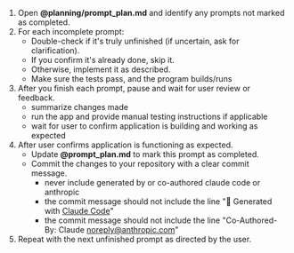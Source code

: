 1. Open **@planning/prompt_plan.md** and identify any prompts not marked as completed.
2. For each incomplete prompt:
    - Double-check if it's truly unfinished (if uncertain, ask for clarification).
    - If you confirm it's already done, skip it.
    - Otherwise, implement it as described.
    - Make sure the tests pass, and the program builds/runs
3. After you finish each prompt, pause and wait for user review or feedback.
    - summarize changes made
    - run the app and provide manual testing instructions if applicable
    - wait for user to confirm application is building and working as expected
4. After user confirms application is functioning as expected.
    - Update **@prompt_plan.md** to mark this prompt as completed.
    - Commit the changes to your repository with a clear commit message.
      - never include generated by or co-authored claude code or anthropic
      - the commit message should not include the line  "🤖 Generated with [Claude Code](https://claude.ai/code)"
      - the commit message should not include the line "Co-Authored-By: Claude <noreply@anthropic.com>"
5. Repeat with the next unfinished prompt as directed by the user.
